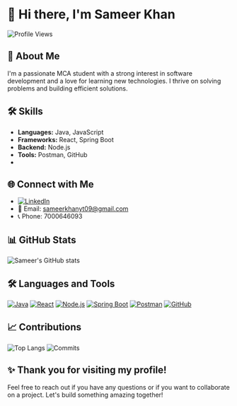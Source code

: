 # 👋 Hi there, I'm Sameer Khan

![Profile Views](https://komarev.com/ghpvc/?username=sameerkhan05&color=brightgreen)

## 🚀 About Me
I'm a passionate MCA student with a strong interest in software development and a love for learning new technologies. I thrive on solving problems and building efficient solutions.

## 🛠️ Skills
- **Languages:** Java, JavaScript
- **Frameworks:** React, Spring Boot
- **Backend:** Node.js
- **Tools:** Postman, GitHub
- 
## 🌐 Connect with Me
- [![LinkedIn](https://img.shields.io/badge/LinkedIn-0A66C2?style=for-the-badge&logo=linkedin&logoColor=white)](https://www.linkedin.com/in/sameer-khan-ba13641ba/)
- 📧 Email: sameerkhanyt09@gmail.com
- 📞 Phone: 7000646093

## 📊 GitHub Stats
![Sameer's GitHub stats](https://github-readme-stats.vercel.app/api?username=sameerkhan05&show_icons=true&theme=radical)

## 🛠️ Languages and Tools
[![Java](https://img.shields.io/badge/Java-ED8B00?style=for-the-badge&logo=java&logoColor=white)](https://www.java.com)
[![React](https://img.shields.io/badge/React-20232A?style=for-the-badge&logo=react&logoColor=61DAFB)](https://reactjs.org)
[![Node.js](https://img.shields.io/badge/Node.js-339933?style=for-the-badge&logo=nodedotjs&logoColor=white)](https://nodejs.org)
[![Spring Boot](https://img.shields.io/badge/Spring_Boot-F2F4F9?style=for-the-badge&logo=spring-boot)](https://spring.io/projects/spring-boot)
[![Postman](https://img.shields.io/badge/Postman-FF6C37?style=for-the-badge&logo=postman&logoColor=white)](https://www.postman.com)
[![GitHub](https://img.shields.io/badge/GitHub-181717?style=for-the-badge&logo=github&logoColor=white)](https://github.com)

## 📈 Contributions
![Top Langs](https://github-readme-stats.vercel.app/api/top-langs/?username=sameerkhan05&layout=compact)
![Commits](https://github-readme-streak-stats.herokuapp.com/?user=sameerkhan05&theme=radical)

## ✨ Thank you for visiting my profile!
Feel free to reach out if you have any questions or if you want to collaborate on a project. Let's build something amazing together!

